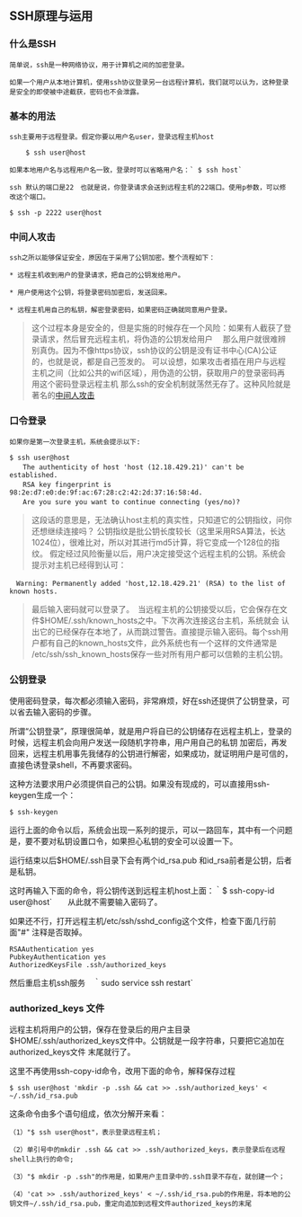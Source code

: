 ## SSH原理与运用


### 什么是SSH

    简单说，ssh是一种网络协议，用于计算机之间的加密登录。

    如果一个用户从本地计算机，使用ssh协议登录另一台远程计算机，我们就可以认为，这种登录是安全的即使被中途截获，密码也不会泄露。

### 基本的用法

    ssh主要用于远程登录。假定你要以用户名user，登录远程主机host
```
    $ ssh user@host
```

    如果本地用户名与远程用户名一致，登录时可以省略用户名：` $ ssh host`

    ssh 默认的端口是22　也就是说，你登录请求会送到远程主机的22端口。使用p参数，可以修改这个端口。

```
$ ssh -p 2222 user@host
```

### 中间人攻击

    ssh之所以能够保证安全，原因在于采用了公钥加密。整个流程如下：

    * 远程主机收到用户的登录请求，把自己的公钥发给用户。

    * 用户使用这个公钥，将登录密码加密后，发送回来。

    * 远程主机用自己的私钥，解密登录密码，如果密码正确就同意用户登录。

> 这个过程本身是安全的，但是实施的时候存在一个风险：如果有人截获了登录请求，然后冒充远程主机，将伪造的公钥发给用户　
那么用户就很难辨别真伪。因为不像https协议，ssh协议的公钥是没有证书中心(CA)公证的，也就是说，都是自己签发的。
可以设想，如果攻击者插在用户与远程主机之间（比如公共的wifi区域），用伪造的公钥，获取用户的登录密码再用这个密码登录远程主机
那么ssh的安全机制就荡然无存了。这种风险就是著名的[中间人攻击](https://en.wikipedia.org/wiki/Man-in-the-middle_attack)

### 口令登录

    如果你是第一次登录主机，系统会提示以下:
```
$ ssh user@host
　　The authenticity of host 'host (12.18.429.21)' can't be established.
　　RSA key fingerprint is 98:2e:d7:e0:de:9f:ac:67:28:c2:42:2d:37:16:58:4d.
　　Are you sure you want to continue connecting (yes/no)?
```

> 这段话的意思是，无法确认host主机的真实性，只知道它的公钥指纹，问你还想继续连接吗？
公钥指纹是批公钥长度较长（这里采用RSA算法，长达1024位），很难比对，所以对其进行md5计算，将它变成一个128位的指纹。
假定经过风险衡量以后，用户决定接受这个远程主机的公钥。系统会提示对主机已经得到认可：

```
　Warning: Permanently added 'host,12.18.429.21' (RSA) to the list of known hosts.
```

> 最后输入密码就可以登录了。　当远程主机的公钥接受以后，它会保存在文件$HOME/.ssh/known_hosts之中。下次再次连接这台主机，系统就会
认出它的已经保存在本地了，从而跳过警告。直接提示输入密码。每个ssh用户都有自己的known_hosts文件，此外系统也有一个这样的文件通常是
/etc/ssh/ssh_known_hosts保存一些对所有用户都可以信赖的主机公钥。

### 公钥登录

使用密码登录，每次都必须输入密码，非常麻烦，好在ssh还提供了公钥登录，可以省去输入密码的步骤。

所谓“公钥登录”，原理很简单，就是用户将自已的公钥储存在远程主机上，登录的时候，远程主机会向用户发送一段随机字符串，用户用自己的私钥
加密后，再发回来，远程主机用事先我储存的公钥进行解密，如果成功，就证明用户是可信的，直接色诱登录shell，不再要求密码。

这种方法要求用户必须提供自己的公钥。如果没有现成的，可以直接用ssh-keygen生成一个：
```
$ ssh-keygen
```

运行上面的命令以后，系统会出现一系列的提示，可以一路回车，其中有一个问题是，要不要对私钥设置口令，如果担心私钥的安全可以设置一下。

运行结束以后$HOME/.ssh目录下会有两个id_rsa.pub 和id_rsa前者是公钥，后者是私钥。

这时再输入下面的命令，将公钥传送到远程主机host上面：｀$ ssh-copy-id user@host`　　从此就不需要输入密码了。

如果还不行，打开远程主机/etc/ssh/sshd_config这个文件，检查下面几行前面"#" 注释是否取掉。
```
RSAAuthentication yes
PubkeyAuthentication yes
AuthorizedKeysFile .ssh/authorized_keys
```
然后重启主机ssh服务　｀sudo service ssh restart`

### authorized_keys 文件

远程主机将用户的公钥，保存在登录后的用户主目录$HOME/.ssh/authorized_keys文件中。公钥就是一段字符串，只要把它追加在authorized_keys文件
末尾就行了。

这里不再使用ssh-copy-id命令，改用下面的命令，解释保存过程
```
$ ssh user@host 'mkdir -p .ssh && cat >> .ssh/authorized_keys' < ~/.ssh/id_rsa.pub
```
这条命令由多个语句组成，依次分解开来看：

    （1）"$ ssh user@host"，表示登录远程主机；

    （2）单引号中的mkdir .ssh && cat >> .ssh/authorized_keys，表示登录后在远程shell上执行的命令;

    （3）"$ mkdir -p .ssh"的作用是，如果用户主目录中的.ssh目录不存在，就创建一个；

    （4）'cat >> .ssh/authorized_keys' < ~/.ssh/id_rsa.pub的作用是，将本地的公钥文件~/.ssh/id_rsa.pub，重定向追加到远程文件authorized_keys的末尾



